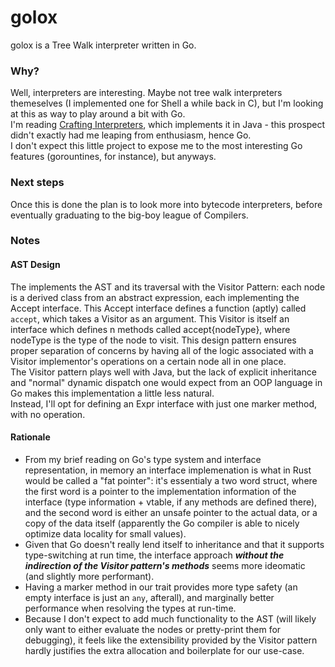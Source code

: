 # golox

golox is a Tree Walk interpreter written in Go.

### Why?

Well, interpreters are interesting. Maybe not tree walk interpreters themeselves (I implemented one for Shell a while back in C), but I'm looking at this as way to play around a bit with Go.
<br />
I'm reading [Crafting Interpreters](https://craftinginterpreters.com/), which implements it in Java - this prospect didn't exactly had me leaping from enthusiasm, hence Go.
<br />
I don't expect this little project to expose me to the most interesting Go features (gorountines, for instance), but anyways.

### Next steps

Once this is done the plan is to look more into bytecode interpreters, before eventually graduating to the big-boy league of Compilers.

### Notes

#### AST Design

The implements the AST and its traversal with the Visitor Pattern: each node is a derived class from an abstract expression, each implementing the Accept interface. This Accept interface defines a function (aptly) called `accept`, which
takes a Visitor as an argument. This Visitor is itself an interface which defines n methods called accept{nodeType}, where nodeType is the type of the node to visit. This design pattern ensures proper separation of concerns by having all of the logic
associated with a Visitor implementor's operations on a certain node all in one place.<br />
The Visitor pattern plays well with Java, but the lack of explicit inheritance and "normal" dynamic dispatch one would expect from an OOP language in Go makes this implementation a little less natural.
<br />
Instead, I'll opt for defining an Expr interface with just one marker method, with no operation.

#### Rationale

- From my brief reading on Go's type system and interface representation, in memory an interface implemenation is what in Rust would be called a "fat pointer": it's essentialy a two word struct, where the first word is a pointer to the implementation information
of the interface (type information + vtable, if any methods are defined there), and the second word is either an unsafe pointer to the actual data, or a copy of the data itself (apparently the Go compiler is able to nicely optimize data locality for small values).
- Given that Go doesn't really lend itself to inheritance and that it supports type-switching at run time, the interface approach **_without the indirection of the Visitor pattern's methods_** seems more ideomatic (and slightly more performant).
- Having a marker method in our trait provides more type safety (an empty interface is just an `any`, afterall), and marginally better performance when resolving the types at run-time.
- Because I don't expect to add much functionality to the AST (will likely only want to either evaluate the nodes or pretty-print them for debugging), it feels like the extensibility provided by the Visitor pattern hardly justifies the extra allocation and boilerplate for our use-case.
